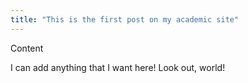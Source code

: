 ```yaml
---
title: "This is the first post on my academic site"
---
```

Content

I can add anything that I want here! Look out, world!
